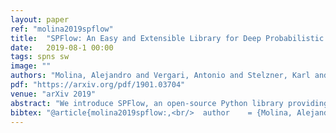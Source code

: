 ```yaml
---
layout: paper
ref: "molina2019spflow"
title:  "SPFlow: An Easy and Extensible Library for Deep Probabilistic Learning using Sum-Product Networks"
date:   2019-08-1 00:00
tags: spns sw
image: ""
authors: "Molina, Alejandro and Vergari, Antonio and Stelzner, Karl and Peharz, Robert and Subramani, Pranav and Di Mauro, Nicola and Poupart, Pascal and Kersting, Kristian"
pdf: "https://arxiv.org/pdf/1901.03704"
venue: "arXiv 2019"
abstract: "We introduce SPFlow, an open-source Python library providing a simple interface to inference, learning and manipulation routines for deep and tractable probabilistic models called Sum-Product Networks (SPNs). The library allows one to quickly create SPNs both from data and through a domain specific language (DSL). It efficiently implements several probabilistic inference routines like computing marginals, conditionals and (approximate) most probable explanations (MPEs) along with sampling as well as utilities for serializing, plotting and structure statistics on an SPN. Moreover, many of the algorithms proposed in the literature to learn the structure and parameters of SPNs are readily available in SPFlow. Furthermore, SPFlow is extremely extensible and customizable, allowing users to promptly distill new inference and learning routines by injecting custom code into a lightweight functional-oriented API framework. This is achieved in SPFlow by keeping an internal Python representation of the graph structure that also enables practical compilation of an SPN into a TensorFlow graph, C, CUDA or FPGA custom code, significantly speeding-up computations."
bibtex: "@article{molina2019spflow:,<br/>  author    = {Molina, Alejandro and Vergari, Antonio and Stelzner, Karl and Peharz, Robert and Subramani, Pranav and Di Mauro, Nicola and Poupart, Pascal and Kersting, Kristian},<br/>  title     = {SPFlow: An Easy and Extensible Library for Deep Probabilistic Learning<br/>               using Sum-Product Networks},<br/>  journal   = {CoRR},<br/>  volume    = {abs/1901.03704},<br/>  year      = {2019}<br/>}"
---
```

